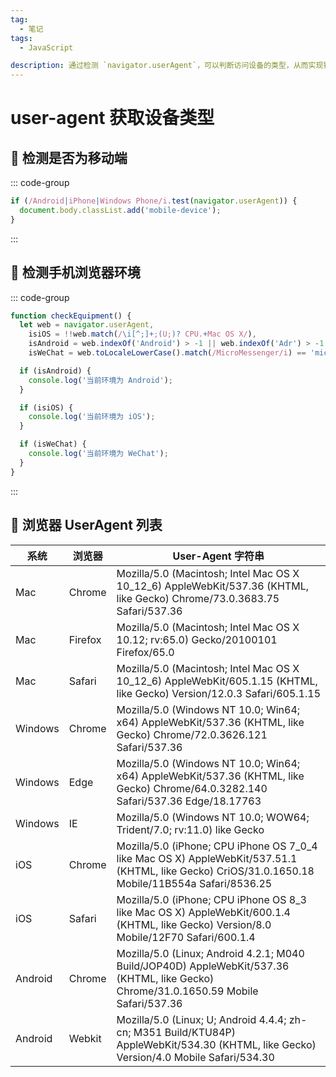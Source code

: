 ```yaml
---
tag:
  - 笔记
tags:
  - JavaScript

description: 通过检测 `navigator.userAgent`，可以判断访问设备的类型，从而实现针对不同设备的样式或功能适配。
---
```


# user-agent 获取设备类型

## 💾 检测是否为移动端

::: code-group

```js
if (/Android|iPhone|Windows Phone/i.test(navigator.userAgent)) {
  document.body.classList.add('mobile-device');
}
```

:::

## 💾 检测手机浏览器环境

::: code-group

```js
function checkEquipment() {
  let web = navigator.userAgent,
    isiOS = !!web.match(/\i[^;]+;(U;)? CPU.+Mac OS X/),
    isAndroid = web.indexOf('Android') > -1 || web.indexOf('Adr') > -1,
    isWeChat = web.toLocaleLowerCase().match(/MicroMessenger/i) == 'micromessenger';

  if (isAndroid) {
    console.log('当前环境为 Android');
  }

  if (isiOS) {
    console.log('当前环境为 iOS');
  }

  if (isWeChat) {
    console.log('当前环境为 WeChat');
  }
}
```

:::

## 💾 浏览器 UserAgent 列表

| 系统    | 浏览器  | User-Agent 字符串                                                                                                                                 |
| ------- | ------- | ------------------------------------------------------------------------------------------------------------------------------------------------- |
| Mac     | Chrome  | Mozilla/5.0 (Macintosh; Intel Mac OS X 10_12_6) AppleWebKit/537.36 (KHTML, like Gecko) Chrome/73.0.3683.75 Safari/537.36                          |
| Mac     | Firefox | Mozilla/5.0 (Macintosh; Intel Mac OS X 10.12; rv:65.0) Gecko/20100101 Firefox/65.0                                                                |
| Mac     | Safari  | Mozilla/5.0 (Macintosh; Intel Mac OS X 10_12_6) AppleWebKit/605.1.15 (KHTML, like Gecko) Version/12.0.3 Safari/605.1.15                           |
| Windows | Chrome  | Mozilla/5.0 (Windows NT 10.0; Win64; x64) AppleWebKit/537.36 (KHTML, like Gecko) Chrome/72.0.3626.121 Safari/537.36                               |
| Windows | Edge    | Mozilla/5.0 (Windows NT 10.0; Win64; x64) AppleWebKit/537.36 (KHTML, like Gecko) Chrome/64.0.3282.140 Safari/537.36 Edge/18.17763                 |
| Windows | IE      | Mozilla/5.0 (Windows NT 10.0; WOW64; Trident/7.0; rv:11.0) like Gecko                                                                             |
| iOS     | Chrome  | Mozilla/5.0 (iPhone; CPU iPhone OS 7_0_4 like Mac OS X) AppleWebKit/537.51.1 (KHTML, like Gecko) CriOS/31.0.1650.18 Mobile/11B554a Safari/8536.25 |
| iOS     | Safari  | Mozilla/5.0 (iPhone; CPU iPhone OS 8_3 like Mac OS X) AppleWebKit/600.1.4 (KHTML, like Gecko) Version/8.0 Mobile/12F70 Safari/600.1.4             |
| Android | Chrome  | Mozilla/5.0 (Linux; Android 4.2.1; M040 Build/JOP40D) AppleWebKit/537.36 (KHTML, like Gecko) Chrome/31.0.1650.59 Mobile Safari/537.36             |
| Android | Webkit  | Mozilla/5.0 (Linux; U; Android 4.4.4; zh-cn; M351 Build/KTU84P) AppleWebKit/534.30 (KHTML, like Gecko) Version/4.0 Mobile Safari/534.30           |
